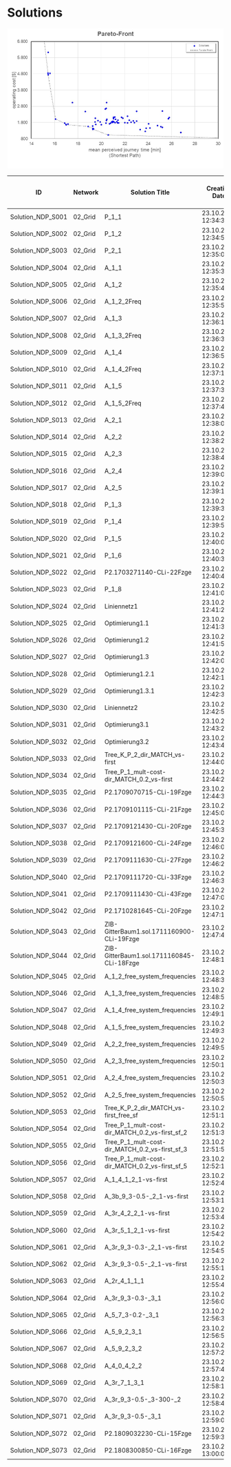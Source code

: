 # Solutions

![grid_network](Input/Image/Pareto-Front.jpg)

| ID				| Network 		| Solution Title	| Creation Date		| No of Lines [-]	| No of Vehicles [-]	| Vehicle Kilometers [km]	| Vehicle Hours [h]	| Operating Cost [$]	|
| ---				| ---			| ---				| ---				| ---				| ---					| ---						| ---				| ---					|
|Solution_NDP_S001	|02_Grid	|P_1_1	|23.10.2018 12:34:38	|6	|24	|432.0	|21.6	|1848.0	|
|Solution_NDP_S002	|02_Grid	|P_1_2	|23.10.2018 12:34:53	|6	|24	|432.0	|21.8	|1848.0	|
|Solution_NDP_S003	|02_Grid	|P_2_1	|23.10.2018 12:35:08	|5	|23	|432.0	|21.6	|1798.0	|
|Solution_NDP_S004	|02_Grid	|A_1_1	|23.10.2018 12:35:34	|6	|28	|432.0	|22.0	|2048.0	|
|Solution_NDP_S005	|02_Grid	|A_1_2	|23.10.2018 12:35:47	|6	|23	|384.0	|19.5	|1726.0	|
|Solution_NDP_S006	|02_Grid	|A_1_2_2Freq	|23.10.2018 12:35:59	|6	|24	|384.0	|19.5	|1776.0	|
|Solution_NDP_S007	|02_Grid	|A_1_3	|23.10.2018 12:36:15	|6	|27	|464.0	|24.0	|2046.0	|
|Solution_NDP_S008	|02_Grid	|A_1_3_2Freq	|23.10.2018 12:36:33	|6	|33	|576.0	|29.4	|2514.0	|
|Solution_NDP_S009	|02_Grid	|A_1_4	|23.10.2018 12:36:53	|9	|28	|452.0	|22.9	|2078.0	|
|Solution_NDP_S010	|02_Grid	|A_1_4_2Freq	|23.10.2018 12:37:11	|10	|28	|484.0	|24.4	|2126.0	|
|Solution_NDP_S011	|02_Grid	|A_1_5	|23.10.2018 12:37:30	|8	|22	|392.0	|19.7	|1688.0	|
|Solution_NDP_S012	|02_Grid	|A_1_5_2Freq	|23.10.2018 12:37:47	|10	|25	|396.0	|20.0	|1844.0	|
|Solution_NDP_S013	|02_Grid	|A_2_1	|23.10.2018 12:38:03	|5	|26	|432.0	|21.8	|1948.0	|
|Solution_NDP_S014	|02_Grid	|A_2_2	|23.10.2018 12:38:22	|5	|26	|432.0	|21.8	|1948.0	|
|Solution_NDP_S015	|02_Grid	|A_2_3	|23.10.2018 12:38:40	|10	|36	|582.0	|29.5	|2673.0	|
|Solution_NDP_S016	|02_Grid	|A_2_4	|23.10.2018 12:39:00	|12	|28	|488.0	|24.6	|2132.0	|
|Solution_NDP_S017	|02_Grid	|A_2_5	|23.10.2018 12:39:19	|8	|26	|420.0	|21.3	|1930.0	|
|Solution_NDP_S018	|02_Grid	|P_1_3	|23.10.2018 12:39:36	|5	|27	|488.0	|24.4	|2082.0	|
|Solution_NDP_S019	|02_Grid	|P_1_4	|23.10.2018 12:39:50	|5	|28	|496.0	|24.8	|2144.0	|
|Solution_NDP_S020	|02_Grid	|P_1_5	|23.10.2018 12:40:04	|6	|23	|420.0	|21.0	|1780.0	|
|Solution_NDP_S021	|02_Grid	|P_1_6	|23.10.2018 12:40:34	|6	|23	|432.0	|21.6	|1798.0	|
|Solution_NDP_S022	|02_Grid	|P2.1703271140-CLi-22Fzge	|23.10.2018 12:40:48	|5	|22	|420.0	|21.0	|1730.0	|
|Solution_NDP_S023	|02_Grid	|P_1_8	|23.10.2018 12:41:01	|66	|73	|804.0	|40.2	|4856.0	|
|Solution_NDP_S024	|02_Grid	|Liniennetz1	|23.10.2018 12:41:23	|10	|25	|432.0	|21.6	|1898.0	|
|Solution_NDP_S025	|02_Grid	|Optimierung1.1	|23.10.2018 12:41:36	|10	|26	|432.0	|21.6	|1948.0	|
|Solution_NDP_S026	|02_Grid	|Optimierung1.2	|23.10.2018 12:41:50	|10	|24	|408.0	|20.4	|1812.0	|
|Solution_NDP_S027	|02_Grid	|Optimierung1.3	|23.10.2018 12:42:03	|10	|23	|420.0	|21.0	|1780.0	|
|Solution_NDP_S028	|02_Grid	|Optimierung1.2.1	|23.10.2018 12:42:18	|10	|24	|420.0	|21.0	|1830.0	|
|Solution_NDP_S029	|02_Grid	|Optimierung1.3.1	|23.10.2018 12:42:31	|10	|24	|432.0	|21.6	|1848.0	|
|Solution_NDP_S030	|02_Grid	|Liniennetz2	|23.10.2018 12:42:53	|5	|28	|528.0	|26.4	|2192.0	|
|Solution_NDP_S031	|02_Grid	|Optimierung3.1	|23.10.2018 12:43:22	|5	|23	|420.0	|21.0	|1780.0	|
|Solution_NDP_S032	|02_Grid	|Optimierung3.2	|23.10.2018 12:43:40	|5	|23	|432.0	|21.6	|1798.0	|
|Solution_NDP_S033	|02_Grid	|Tree_K_P_2_dir_MATCH_vs-first	|23.10.2018 12:44:00	|46	|92	|1024.0	|51.2	|6136.0	|
|Solution_NDP_S034	|02_Grid	|Tree_P_1_mult-cost-dir_MATCH_0.2_vs-first	|23.10.2018 12:44:23	|15	|18	|340.0	|17.0	|1410.0	|
|Solution_NDP_S035	|02_Grid	|P2.1709070715-CLi-19Fzge	|23.10.2018 12:44:39	|7	|19	|344.0	|17.2	|1466.0	|
|Solution_NDP_S036	|02_Grid	|P2.1709101115-CLi-21Fzge	|23.10.2018 12:45:06	|10	|21	|376.0	|18.8	|1614.0	|
|Solution_NDP_S037	|02_Grid	|P2.1709121430-CLi-20Fzge	|23.10.2018 12:45:34	|8	|20	|368.0	|18.4	|1552.0	|
|Solution_NDP_S038	|02_Grid	|P2.1709121600-CLi-24Fzge	|23.10.2018 12:46:02	|7	|24	|424.0	|21.2	|1836.0	|
|Solution_NDP_S039	|02_Grid	|P2.1709111630-CLi-27Fzge	|23.10.2018 12:46:24	|7	|27	|480.0	|24.0	|2070.0	|
|Solution_NDP_S040	|02_Grid	|P2.1709111720-CLi-33Fzge	|23.10.2018 12:46:38	|7	|33	|560.0	|28.0	|2490.0	|
|Solution_NDP_S041	|02_Grid	|P2.1709111430-CLi-43Fzge	|23.10.2018 12:47:02	|9	|40	|688.0	|34.4	|3032.0	|
|Solution_NDP_S042	|02_Grid	|P2.1710281645-CLi-20Fzge	|23.10.2018 12:47:19	|8	|20	|336.0	|16.8	|1504.0	|
|Solution_NDP_S043	|02_Grid	|ZIB-GitterBaum1.sol.1711160900-CLi-19Fzge	|23.10.2018 12:47:45	|9	|19	|332.0	|16.6	|1448.0	|
|Solution_NDP_S044	|02_Grid	|ZIB-GitterBaum1.sol.1711160845-CLi-18Fzge	|23.10.2018 12:48:13	|7	|18	|316.0	|15.8	|1374.0	|
|Solution_NDP_S045	|02_Grid	|A_1_2_free_system_frequencies	|23.10.2018 12:48:38	|6	|27	|432.0	|22.4	|1998.0	|
|Solution_NDP_S046	|02_Grid	|A_1_3_free_system_frequencies	|23.10.2018 12:48:56	|6	|28	|474.0	|24.4	|2111.0	|
|Solution_NDP_S047	|02_Grid	|A_1_4_free_system_frequencies	|23.10.2018 12:49:15	|8	|26	|428.0	|22.0	|1942.0	|
|Solution_NDP_S048	|02_Grid	|A_1_5_free_system_frequencies	|23.10.2018 12:49:35	|6	|25	|420.0	|21.2	|1880.0	|
|Solution_NDP_S049	|02_Grid	|A_2_2_free_system_frequencies	|23.10.2018 12:49:53	|5	|26	|410.0	|21.3	|1915.0	|
|Solution_NDP_S050	|02_Grid	|A_2_3_free_system_frequencies	|23.10.2018 12:50:13	|10	|40	|688.0	|35.3	|3032.0	|
|Solution_NDP_S051	|02_Grid	|A_2_4_free_system_frequencies	|23.10.2018 12:50:35	|10	|34	|536.0	|27.0	|2504.0	|
|Solution_NDP_S052	|02_Grid	|A_2_5_free_system_frequencies	|23.10.2018 12:50:57	|5	|24	|418.0	|21.2	|1827.0	|
|Solution_NDP_S053	|02_Grid	|Tree_K_P_2_dir_MATCH_vs-first_free_sf	|23.10.2018 12:51:17	|26	|63	|1130.0	|56.5	|4845.0	|
|Solution_NDP_S054	|02_Grid	|Tree_P_1_mult-cost-dir_MATCH_0.2_vs-first_sf_2	|23.10.2018 12:51:31	|10	|25	|448.0	|22.4	|1922.0	|
|Solution_NDP_S055	|02_Grid	|Tree_P_1_mult-cost-dir_MATCH_0.2_vs-first_sf_3	|23.10.2018 12:51:50	|6	|27	|440.0	|22.0	|2010.0	|
|Solution_NDP_S056	|02_Grid	|Tree_P_1_mult-cost-dir_MATCH_0.2_vs-first_sf_5	|23.10.2018 12:52:15	|5	|34	|626.0	|31.3	|2639.0	|
|Solution_NDP_S057	|02_Grid	|A_1_4_1_2_1-vs-first	|23.10.2018 12:52:47	|15	|19	|328.0	|16.4	|1442.0	|
|Solution_NDP_S058	|02_Grid	|A_3b_9_3-0.5-_2_1-vs-first	|23.10.2018 12:53:14	|14	|22	|392.0	|19.6	|1688.0	|
|Solution_NDP_S059	|02_Grid	|A_3r_4_2_2_1-vs-first	|23.10.2018 12:53:40	|63	|99	|1536.0	|76.8	|7254.0	|
|Solution_NDP_S060	|02_Grid	|A_3r_5_1_2_1-vs-first	|23.10.2018 12:54:25	|5	|23	|416.0	|20.8	|1774.0	|
|Solution_NDP_S061	|02_Grid	|A_3r_9_3-0.3-_2_1-vs-first	|23.10.2018 12:54:50	|18	|27	|444.0	|22.2	|2016.0	|
|Solution_NDP_S062	|02_Grid	|A_3r_9_3-0.5-_2_1-vs-first	|23.10.2018 12:55:16	|13	|23	|380.0	|19.0	|1720.0	|
|Solution_NDP_S063	|02_Grid	|A_2r_4_1_1_1	|23.10.2018 12:55:42	|14	|22	|328.0	|16.7	|1592.0	|
|Solution_NDP_S064	|02_Grid	|A_3r_9_3-0.3-_3_1	|23.10.2018 12:56:08	|13	|20	|260.0	|13.6	|1390.0	|
|Solution_NDP_S065	|02_Grid	|A_5_7_3-0.2-_3_1	|23.10.2018 12:56:33	|15	|21	|340.0	|17.5	|1560.0	|
|Solution_NDP_S066	|02_Grid	|A_5_9_2_3_1	|23.10.2018 12:56:59	|41	|65	|1008.0	|51.2	|4762.0	|
|Solution_NDP_S067	|02_Grid	|A_5_9_2_3_2	|23.10.2018 12:57:22	|41	|65	|1008.0	|51.2	|4762.0	|
|Solution_NDP_S068	|02_Grid	|A_4_0_4_2_2	|23.10.2018 12:57:47	|13	|13	|260.0	|13.0	|1040.0	|
|Solution_NDP_S069	|02_Grid	|A_3r_7_1_3_1	|23.10.2018 12:58:13	|13	|23	|352.0	|17.8	|1678.0	|
|Solution_NDP_S070	|02_Grid	|A_3r_9_3-0.5-_3-300-_2	|23.10.2018 12:58:40	|13	|24	|380.0	|19.2	|1770.0	|
|Solution_NDP_S071	|02_Grid	|A_3r_9_3-0.5-_3_1	|23.10.2018 12:59:09	|13	|22	|376.0	|19.2	|1664.0	|
|Solution_NDP_S072	|02_Grid	|P2.1809032230-CLi-15Fzge	|23.10.2018 12:59:36	|18	|15	|292.0	|14.6	|1188.0	|
|Solution_NDP_S073	|02_Grid	|P2.1808300850-CLi-16Fzge	|23.10.2018 13:00:06	|12	|16	|308.0	|15.4	|1262.0	|
